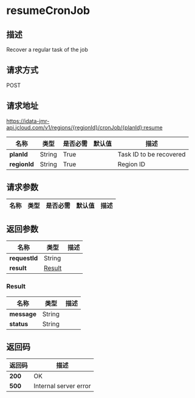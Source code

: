 # resumeCronJob


## 描述
Recover a regular task of the job

## 请求方式
POST

## 请求地址
https://idata-jmr-api.jcloud.com/v1/regions/{regionId}/cronJob/{planId}:resume

|名称|类型|是否必需|默认值|描述|
|---|---|---|---|---|
|**planId**|String|True||Task ID to be recovered|
|**regionId**|String|True||Region ID|

## 请求参数
|名称|类型|是否必需|默认值|描述|
|---|---|---|---|---|


## 返回参数
|名称|类型|描述|
|---|---|---|
|**requestId**|String||
|**result**|[Result](##Result)||


### <a name="Result">Result</a>
|名称|类型|描述|
|---|---|---|
|**message**|String||
|**status**|String||

## 返回码
|返回码|描述|
|---|---|
|**200**|OK|
|**500**|Internal server error|
